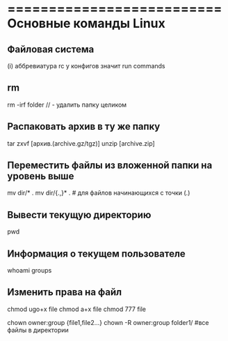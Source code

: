 ==========================
  Основные команды Linux
==========================

Файловая система
----------------
(i) аббревиатура rc у конфигов значит run commands

rm
--
rm -irf folder // - удалить папку целиком

Распаковать архив в ту же папку
-------------------------------
tar zxvf [архив.(archive.gz/tgz)]
unzip [archive.zip]

Переместить файлы из вложенной папки на уровень выше
-------------------------------
mv dir/* .
mv dir/{.,}* . # для файлов начинающихся с точки (.)

Вывести текущую директорию
--------------------------
pwd

Информация о текущем пользователе
---------------------------------
whoami
groups

Изменить права на файл
----------------------
chmod ugo+x file
chmod a+x file
chmod 777 file

chown owner:group {file1,file2...}
chown -R owner:group folder1/ #все файлы в директории
